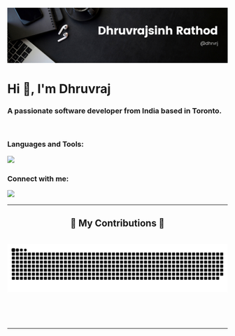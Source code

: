 ![Header](./dhruvrajBanner.png)
<h1 align="left">Hi 👋, I'm Dhruvraj</h1>
<h3 align="left">A passionate software developer from India based in Toronto.</h3>
<br>


<h3 align="left">Languages and Tools:</h3>
<img src="https://skillicons.dev/icons?i=html,css,c,cpp,java,js,py,aws,vscode,idea,git,github,gitlab,bootstrap,tailwind,webflow,wordpress,react,spring,hibernate,express,nodejs,mongodb,mysql,firebase,postgres,postman,vercel,netlify,figma" />

<h3 align="left">Connect with me:</h3>
<a href="https://www.linkedin.com/in/dhrvrj/" target="blank">
  <img src="https://skillicons.dev/icons?i=linkedin" />
</a>

<hr/>

<div align="center">
  <h2>🐍 My Contributions 🐍</h2>
  <br>
  <img alt="snake eating my contributions" src="https://raw.githubusercontent.com/salesp07/salesp07/output/github-contribution-grid-snake.svg" />
  
  <br/><br/><br/>
</div>

<hr/>
